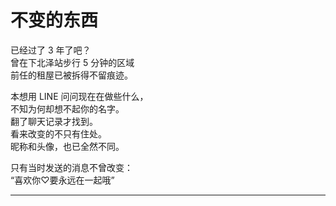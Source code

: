 # 不变的东西

已经过了 3 年了吧？\
曾在下北泽站步行 5 分钟的区域\
前任的租屋已被拆得不留痕迹。

本想用 LINE 问问现在在做些什么，\
不知为何却想不起你的名字。\
翻了聊天记录才找到。\
看来改变的不只有住处。\
昵称和头像，也已全然不同。

只有当时发送的消息不曾改变：\
“喜欢你♡要永远在一起哦”

---
